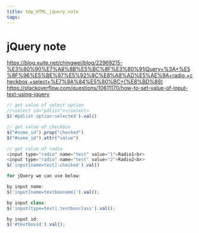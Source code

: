 ```yaml
---
title: tmp_HTML_jquery_note
tags:
---
```

jQuery note
===
https://blog.xuite.net/chingwei/blog/22969215-%E3%80%90%E7%A8%8B%E5%BC%8F%E3%80%91jQuery+%3A+%E5%8F%96%E5%BE%97%E5%92%8C%E8%A8%AD%E5%AE%9A+radio,+checkbox,+select+%E7%9A%84%E5%80%BC+(%E8%BD%89)
https://stackoverflow.com/questions/10611170/how-to-set-value-of-input-text-using-jquery

```js
// get value of select option
//<select id="pdlist"></select>
$('#pdlist option:selected').val()

// get value of checkbox
$("#some_id").prop("checked")
$("#some_id").attr("value")

// get value of radio
<input type="radio" name="test" value="1">Radio1<br>
<input type="radio" name="test" value="2">Radio2<br>
$('input[name=test]:checked').val()

for jQuery we can use below:

by input name:
$('input[name=textboxname]').val();

by input class:
$('input[type=text].textboxclass').val();

by input id:
$('#textboxid').val();
```
